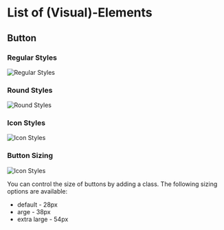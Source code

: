 # List of (Visual)-Elements


## Button
### Regular Styles
![Regular Styles](https://github.com/q2g/leonardo-wpf/blob/master/Docs/Pictures/Buttons.png)
### Round Styles
![Round Styles](https://github.com/q2g/leonardo-wpf/blob/master/Docs/Pictures/Buttons_round.png)
### Icon Styles 
![Icon Styles](https://github.com/q2g/leonardo-wpf/blob/master/Docs/Pictures/Buttons_icon.png)
### Button Sizing
![Icon Styles](https://github.com/q2g/leonardo-wpf/blob/master/Docs/Pictures/Buttons_size.png)
 
You can control the size of buttons by adding a class. The following sizing options are available:
* default - 28px
* arge - 38px
* extra large - 54px
